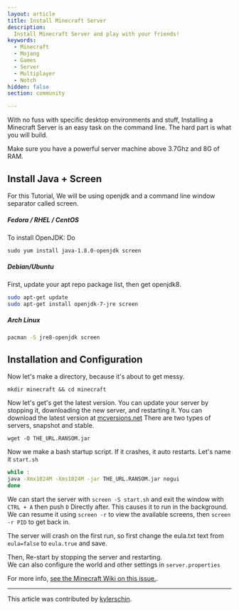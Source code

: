 ```yaml
---
layout: article
title: Install Minecraft Server
description: 
  Install Minecraft Server and play with your friends!
keywords:
  - Minecraft
  - Mojang
  - Games
  - Server
  - Multiplayer
  - Notch
hidden: false
section: community

---
```


With no fuss with specific desktop environments and stuff, Installing a Minecraft Server is an easy task on the command line. The hard part is what you will build.

Make sure you have a powerful server machine above 3.7Ghz and 8G of RAM.

## Install Java + Screen

For this Tutorial, We will be using openjdk and a command line window separator called screen.

##### Fedora / RHEL / CentOS

To install OpenJDK: Do 

```
sudo yum install java-1.8.0-openjdk screen
```

##### Debian/Ubuntu

First, update your apt repo package list, then get openjdk8.

```bash
sudo apt-get update
sudo apt-get install openjdk-7-jre screen
```

##### Arch Linux

```bash
pacman -S jre8-openjdk screen
```

## Installation and Configuration

Now let's make a directory, because it's about to get messy.

```
mkdir minecraft && cd minecraft
```

Now let's get's get the latest version. You can update your server by stopping it, downloading the new server, and restarting it. You can download the latest version at [mcversions.net](https://mcversions.net) There are two types of servers, snapshot and stable.

```
wget -O THE_URL.RANSOM.jar
```

Now we make a bash startup script. If it crashes, it auto restarts. Let's name it `start.sh`

```bash
while :
java -Xmx1024M -Xms1024M -jar THE_URL.RANSOM.jar nogui
done
```

We can start the server with `screen -S start.sh` and exit the window with `CTRL + A` then push `D` Directly after. This causes it to run in the background. We can resume it using `screen -r` to view the available screens, then `screen -r PID` to get back in.  

The server will crash on the first run, so first change the eula.txt text from `eula=false` to `eula.true` and save.  

Then, Re-start by stopping the server and restarting.  
We can also configure the world and other settings in `server.properties`  

For more info, [see the Minecraft Wiki on this issue.](https://minecraft.gamepedia.com/Tutorials/Setting_up_a_server).

---

This article was contributed by [kylerschin](https://github.com/kylerschin).
